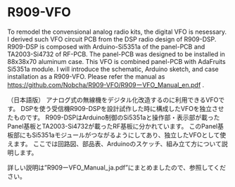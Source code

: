 # R909-VFO
To remodel the convensional analog radio kits, the digital VFO is nesessary. 
I derived such VFO circuit PCB from the DSP radio design of R909-DSP.
R909-DSP is composed with Arduino-Si5351a of the panel-PCB and TA2003-Si4732 of RF-PCB.
The panel-PCB was designed to be installed in 88x38x70 aluminum case.
This VFO is combined panel-PCB with AdaFruits Si5351a module.
I will introduce the schematic, Arduino sketch, and case installation as a R909-VFO.
Please refer the manual as https://github.com/Nobcha/R909-VFO/R909ーVFO_Manual_en.pdf .

（日本語版）
アナログ式の無線機をデジタル化改造するのに利用できるVFOです。
DSPを使う受信機R909-DSPを設計試作した時に構成したVFOを独立させたものです。
R909-DSPはArduino制御のSi5351aと操作部・表示部が載ったPanel基板とTA2003-Si4732が載ったRF基板に分かれています。
このPanel基板部にもSi5351aモジュールがつながるようにしてあり、独立したVFOとして使えます。
ここでは回路図、部品表、Arduinoのスケッチ、組み立て方について説明します。

詳しい説明は”R909ーVFO_Manual_ja.pdf”にまとめましたので、参照してください。


